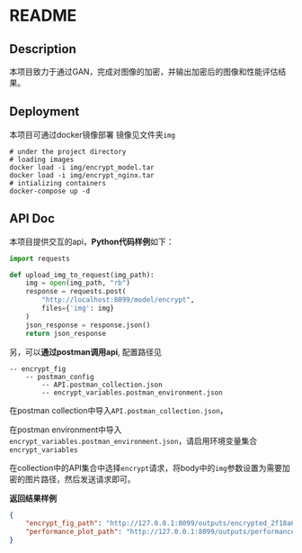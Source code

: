 # README

## Description
本项目致力于通过GAN，完成对图像的加密，并输出加密后的图像和性能评估结果。

## Deployment
本项目可通过docker镜像部署
镜像见文件夹`img`

```docker
# under the project directory
# loading images
docker load -i img/encrypt_model.tar
docker load -i img/encrypt_nginx.tar
# intializing containers
docker-compose up -d
```

## API Doc

本项目提供交互的api，**Python代码样例**如下：
```python
import requests

def upload_img_to_request(img_path):
    img = open(img_path, "rb")
    response = requests.post(
        "http://localhost:8099/model/encrypt", 
        files={'img': img}
    )
    json_response = response.json()
    return json_response
```

另，可以**通过postman调用api**, 配置路径见 
```text
-- encrypt_fig
    -- postman_config
        -- API.postman_collection.json
        -- encrypt_variables.postman_environment.json
```
在postman collection中导入`API.postman_collection.json`，

在postman environment中导入`encrypt_variables.postman_environment.json`，请启用环境变量集合`encrypt_variables`

在collection中的API集合中选择`encrypt`请求，将body中的`img`参数设置为需要加密的图片路径，然后发送请求即可。

**返回结果样例**
```json
{
    "encrypt_fig_path": "http://127.0.0.1:8099/outputs/encrypted_2f18a6f80faa00a1c78d13249ddf32b2_20231116050623.png",
    "performance_plot_path": "http://127.0.0.1:8099/outputs/performance_2f18a6f80faa00a1c78d13249ddf32b2_20231116050624.png"
}
```